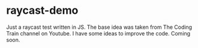 # raycast-demo

Just a raycast test written in JS. The base idea was taken from The Coding Train channel on Youtube. I have some ideas to improve the code. Coming soon.
